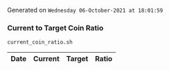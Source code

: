 Generated on `Wednesday 06-October-2021 at 18:01:59`

### Current to Target Coin Ratio
`current_coin_ratio.sh`

Date|Current|Target|Ratio
---|---|---|---
